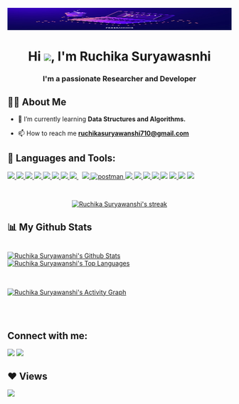 <a href="#"><img src="https://github.com/RuchikaSuryawanshi7/Webgenix/blob/main/images/code.jpg" width="1000px" height="50px" /></a>

<h1 align="center">Hi <img src="https://raw.githubusercontent.com/MartinHeinz/MartinHeinz/master/wave.gif" width="300px">, I'm Ruchika Suryawasnhi</h1>
<h3 align="center">I'm a passionate Researcher and Developer</h3>


## 🙋‍♂️ About Me

- 🌱 I’m currently learning **Data Structures and Algorithms.**

- 📫 How to reach me **ruchikasuryawanshi710@gmail.com**

## 🚀 Languages and Tools:

<p align="left"> 
    <a href="https://www.java.com" target="_blank"> <img src="https://img.icons8.com/color/48/000000/java-coffee-cup-logo.png"/> </a>
    <a href="https://reactjs.org/" target="_blank"> <img src="https://img.icons8.com/color/48/000000/react-native.png"/> </a>
    <a href="https://developer.mozilla.org/en-US/docs/Web/JavaScript" target="_blank"> <img src="https://img.icons8.com/color/48/000000/javascript.png"/> </a> 
    <a href="https://www.w3.org/html/" target="_blank"> <img src="https://img.icons8.com/color/48/000000/html-5.png"/> </a> 
    <a href="https://www.w3schools.com/css/" target="_blank"> <img src="https://img.icons8.com/color/48/000000/css3.png"/> </a> 
    <a href="https://www.w3schools.com/sass/" target="_blank"> <img src="https://img.icons8.com/ios/50/000000/sass.png"/> </a> 
    <a href="https://getbootstrap.com" target="_blank"> <img src="https://img.icons8.com/color/48/000000/bootstrap.png"/> </a> 
    <a style="padding-right:8px;" href="https://nodejs.org" target="_blank"> <img src="https://img.icons8.com/color/48/000000/nodejs.png"/> </a> 
    <a href="https://firebase.google.com/" target="_blank"> <img src="https://img.icons8.com/color/48/000000/firebase.png"/> </a> 
    <a href="https://postman.com" target="_blank"> <img src="https://www.vectorlogo.zone/logos/getpostman/getpostman-icon.svg" alt="postman" width="45" height="45"/> </a>   
    <a href="https://redux.js.org" target="_blank"> <img src="https://img.icons8.com/color/48/000000/redux.png"/> </a>
    <a href="https://www.typescriptlang.org/" target="_blank"> <img src="https://img.icons8.com/color/48/000000/typescript.png"/> </a>
    <a href="https://code.visualstudio.com/" target="_blank"> <img src="https://img.icons8.com/color/48/000000/visual-studio-code-2019.png"/> </a>
    <a href="https://www.jetbrains.com/idea/" target="_blank">    <img src="https://img.icons8.com/color/48/000000/intellij-idea.png"/> </a>
    <a href="https://www.eclipse.org/" target="_blank"><img src="https://img.icons8.com/officel/48/000000/java-eclipse.png"/></a>
    <a href="https://www.sublimetext.com/" target="_blank"><img src="https://img.icons8.com/fluency/48/000000/sublime-text.png"/> </a>
    <a href="https://git-scm.com/" target="_blank">  <img src="https://img.icons8.com/color/48/000000/git.png"/></a>
    <a href="https://figma.com" target="_blank">  <img src="https://img.icons8.com/color/48/000000/figma--v1.png"/></a>
   
  
</p>

<br/>

<p align="center">
    <a href="https://github.com/RuchikaSuryawanshi7/github-readme-streak-stats">
        <img title="🔥 Get streak stats for your profile at git.io/streak-stats" alt="Ruchika Suryawanshi's streak" src="https://github-readme-streak-stats.herokuapp.com/?user=RuchikaSuryawanshi7&theme=black-ice&hide_border=true&stroke=0000&background=060A0CD0"/>
    </a>
</p>

## 📊 My Github Stats

  <br/>
    <a href="https://github.com/RuchikaSuryawanshi7/github-readme-stats"><img alt="Ruchika Suryawanshi's Github Stats" src="https://github-readme-stats.vercel.app/api?username=RuchikaSuryawanshi7&show_icons=true&count_private=true&theme=react&hide_border=true&bg_color=0D1117" /></a>
  <a href="https://github.com/RuchikaSuryawanshi7/github-readme-stats"><img alt="Ruchika Suryawanshi's Top Languages" src="https://github-readme-stats.vercel.app/api/top-langs/?username=RuchikaSuryawanshi7&langs_count=8&count_private=true&layout=compact&theme=react&hide_border=true&bg_color=0D1117" /></a>
  <br/>
<!--   <b>Note:</b> Top languages is only a metric of the languages my public code consists of and doesn't reflect experience or skill level.
 -->

<br/>
<br/>

<a href="https://github.com/RuchikaSuryawanshi7/github-readme-activity-graph"><img alt="Ruchika Suryawanshi's Activity Graph" src="https://activity-graph.herokuapp.com/graph?username=RuchikaSuryawanshi7&bg_color=0D1117&color=5BCDEC&line=5BCDEC&point=FFFFFF&hide_border=true" /></a>

<br/>
<br/>

## Connect with me:
<p align="left">

<a href = "https://www.linkedin.com/in/ruchika-suryawanshi/"><img src="https://img.icons8.com/fluent/48/000000/linkedin.png"/></a>
<a href = "https://www.instagram.com/danzatrice7/"><img src="https://img.icons8.com/fluent/48/000000/instagram-new.png"/></a>
    
</p>

## ❤ Views
   ![](https://github.com/RuchikaSuryawanshi7)


